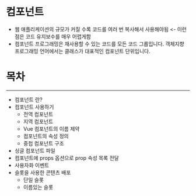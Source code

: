 # 컴포넌트
- 웹 애플리케이션의 규모가 커질 수록 코드를 여러 번 복사해서 사용해야됨  <- 이런 점은 코드 유지보수를 매우 어렵게함
- 컴포넌트 프로그래밍은 재사용할 수 있는 코드를 모든 코드 그룹입니다. 객체지향 프로그래밍 언어에서는 클래스가 대표적인 컴포넌트 단위입니다.

# 목차
---
- 컴포넌트 란?
- 컴포넌트 사용하기
    - 전역 컴포넌트
    - 지역 컴포넌트
    - Vue 컴포넌트의 이름 제약
    - 컴포넌트의 속성 정의
    - 중첩 컴포넌트 구조
- 싱글 컴포넌트 파일
- 컴포넌트에 props 옵션으로 prop 속성 목록 전달
- 사용자화 이벤트
- 슬롯을 사용한 콘텐츠 배포
    - 단일 슬롯
    - 이름있는 슬롯

